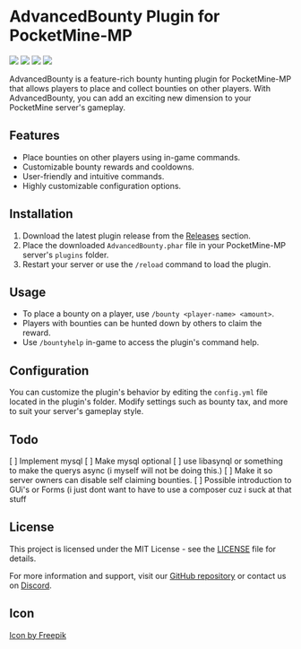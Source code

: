 # AdvancedBounty Plugin for PocketMine-MP

[![](https://poggit.pmmp.io/shield.state/AdvancedBounty)](https://poggit.pmmp.io/p/AdvancedBounty)
<a href="https://poggit.pmmp.io/p/AdvancedBounty"><img src="https://poggit.pmmp.io/shield.state/AdvancedBounty"></a> [![](https://poggit.pmmp.io/shield.api/AdvancedBounty)](https://poggit.pmmp.io/p/AdvancedBounty)
<a href="https://poggit.pmmp.io/p/AdvancedBounty"><img src="https://poggit.pmmp.io/shield.api/AdvancedBounty"></a>

AdvancedBounty is a feature-rich bounty hunting plugin for PocketMine-MP that allows players to place and collect bounties on other players. With AdvancedBounty, you can add an exciting new dimension to your PocketMine server's gameplay.

## Features

- Place bounties on other players using in-game commands.
- Customizable bounty rewards and cooldowns.
- User-friendly and intuitive commands.
- Highly customizable configuration options.

## Installation

1. Download the latest plugin release from the [Releases](https://github.com/iLVOEWOCK/AdvancedBounty) section.
2. Place the downloaded `AdvancedBounty.phar` file in your PocketMine-MP server's `plugins` folder.
3. Restart your server or use the `/reload` command to load the plugin.

## Usage

- To place a bounty on a player, use `/bounty <player-name> <amount>`.
- Players with bounties can be hunted down by others to claim the reward.
- Use `/bountyhelp` in-game to access the plugin's command help.

## Configuration

You can customize the plugin's behavior by editing the `config.yml` file located in the plugin's folder. Modify settings such as bounty tax, and more to suit your server's gameplay style.

## Todo

[ ] Implement mysql
[ ] Make mysql optional
[ ] use libasynql or something to make the querys async (i myself will not be doing this.)
[ ] Make it so server owners can disable self claiming bounties.
[ ] Possible introduction to GUi's or Forms (i just dont want to have to use a composer cuz i suck at that stuff

## License

This project is licensed under the MIT License - see the [LICENSE](LICENSE) file for details.

For more information and support, visit our [GitHub repository](https://github.com/iLVOEWOCK/AdvancedBounty) or contact us on [Discord](https://discord.gg/RpKPSep3).

## Icon

<a href="https://www.freepik.com/icon/wanted_827170#fromView=search&term=bounty&page=1&position=19">Icon by Freepik</a>

